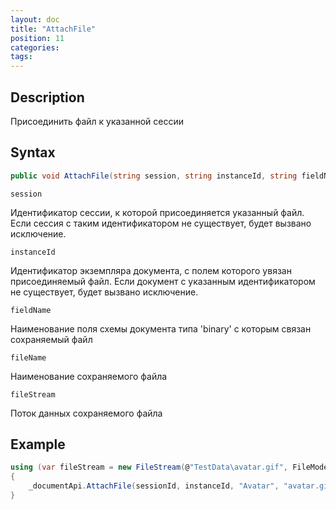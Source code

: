 ```yaml
---
layout: doc
title: "AttachFile"
position: 11
categories: 
tags:
---
```


## Description
Присоединить файл к указанной сессии

## Syntax

```csharp
public void AttachFile(string session, string instanceId, string fieldName, string fileName, Stream fileStream);
```

`session`

Идентификатор сессии, к которой присоединяется указанный файл. Если сессия с таким идентификатором
не существует, будет вызвано исключение.

`instanceId`

Идентификатор экземпляра документа, с полем которого увязан присоединяемый файл. Если документ с 
указанным идентификатором не существует, будет вызвано исключение.

`fieldName`

Наименование поля схемы документа типа 'binary' с которым связан сохраняемый файл

`fileName`

Наименование сохраняемого файла

`fileStream`

Поток данных сохраняемого файла

## Example

```csharp
using (var fileStream = new FileStream(@"TestData\avatar.gif", FileMode.Open))
{
	_documentApi.AttachFile(sessionId, instanceId, "Avatar", "avatar.gif", fileStream);
}
```